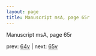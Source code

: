 ```yaml
---
layout: page
title: Manuscript msA, page 65r
---
```


Manuscript msA, page 65r

prev:  [64v](../64v) | next:  [65v](../65v)
